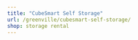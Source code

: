 ```yaml
---
title: "CubeSmart Self Storage"
url: /greenville/cubesmart-self-storage/
shop: storage rental
---
```

